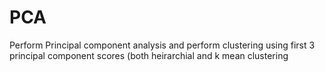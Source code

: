 # PCA

Perform Principal component analysis and perform clustering using first 
3 principal component scores (both heirarchial and k mean clustering
